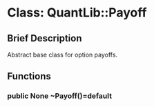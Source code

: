 # Class: QuantLib::Payoff

## Brief Description
Abstract base class for option payoffs. 

## Functions
### public None ~Payoff()=default


